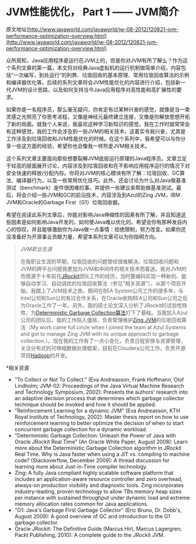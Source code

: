 JVM性能优化， Part 1 —— JVM简介
================================================================

原文地址[http://www.javaworld.com/javaworld/jw-08-2012/120821-jvm-performance-optimization-overview.html](http://www.javaworld.com/javaworld/jw-08-2012/120821-jvm-performance-optimization-overview.html)

众所周知，Java应用程序是运行在JVM上的，但是你对JVM有所了解么？作为这个系列文章的第一篇，本文将对经典Java虚拟机的运行机制做简单介绍，内容包括“一次编写，到处运行”的利弊、垃圾回收的基本原理、常用垃圾回收算法的示例和编译器优化等。后续的系列文章将会JVM性能优化的内容进行介绍，包括新一代JVM的设计思路，以及如何支持当今Java应用程序对高性能和高扩展性的要求。

如果你是一名程序员，那么毫无疑问，你肯定有过某种兴奋的感觉，就像是当一束灵感之光照亮了你思考进程，又像是神经元最终建立连接，又像是你解放思想开拓了新的局面。就我个人来说，我喜欢这种学习新知识的感觉。我在工作时就常常会有这种感觉，我的工作会涉及到一些JVM的相关技术，这着实令我兴奋，尤其是工作涉及到垃圾回收和JVM性能优化的时候。在这个系列中，我希望可以与你分享一些这方面的经验，希望你也会像我一样热爱JVM相关技术。

这个系列文章主要面向那些想要裂解JVM底层运行原理的Java程序员。文章立足于较高的层面展开讨论，内容涉及到垃圾回收和在不影响应用程序运行的情况下对安全快速的释放/分配内存。你将对JVM的核心模块有所了解：垃圾回收、GC算法、编译器行为，以及一些常用优化技巧。此外，还会讨论为什么对Java做基准测试（benchmark）是件很困难的事，并提供一些建议来帮助做基准测试。最后，将会介绍一些JVM和GC的前沿技术，内容涉及到Azul的Zing JVM，IBM JVM和Oracle的Garbage First（G1）垃圾回收器。

希望在阅读此系列文章后，你能对影响Java伸缩性的因素有所了解，并且知道这些因素是如何影响Java开发的，如何使Java难以优化的。希望会你有那种发自内心的惊叹，并且能够激励你为Java做一点事情：拒绝限制，努力改变。如果你还没准备好为开源事业贡献力量，希望本系列文章可以为你指明方向。

>*JVM职业生涯*
>
>在我职业生涯的早期，垃圾回收的问题曾经很难解决。垃圾回收问题和JVM的跨平台问题我更加为JVM和中间件的相关技术而着迷。我对JVM的热情源于十年前在[JRockit][1]团队工作的经历，当时要编码实现一种新的、能够自动学习、自动调优的垃圾回收算法（参见"相关资源"）。从那个项目开始，我踏上了JVM技术之旅，期间在BEA System公司工作的很多年，与Intel公司和Sun公司有过合作关系，在Oracle收购BEA公司和Sun公司之后为Oracle工作了一年。另外，我的硕士论文深入分析了JRockit的试验性特性，为[Deterministic Garbage Collection算法][2]打下了基础。当我加入Azul公司的团队后，我的工作陷入僵局，负责管理维护[Zing JVM][3]的垃圾回收算法（My work came full circle when I joined the team at Azul Systems and got to manage Zing JVM with its unique approach to garbage collection.）。现在我的工作有了一点小变化，负责日程安排与资源管理，关注分布式的可伸缩数据处理框架，目前在Cloudera公司工作，负责开源项目[Hadoop][4]的开发。


*相关资源

* "To Collect or Not To Collect." (Eva Andreasson, Frank Hoffmann, Olof Lindholm; JVM-02: Proceedings of the Java Virtual Machine Research and Technology Symposium, 2002): Presents the authors' research into an adaptive decision process that determines which garbage collector technique should be invoked and how it should be applied.
* "Reinforcement Learning for a dynamic JVM" (Eva Andreasson, KTH Royal Institute of Technology, 2002): Master thesis report on how to use reinforcement learning to better optimize the decision of when to start concurrent garbage collection for a dynamic workload.
* "Deterministic Garbage Collection: Unleash the Power of Java with Oracle JRockit Real Time" (An Oracle White Paper, August 2008): Learn more about the Deterministic Garbage Collection algorithm in JRockit Real Time.
Why is Java faster when using a JIT vs. compiling to machine code? (Stackoverflow, December 2009): A thread discussion for learning more about Just-in-Time compiler technology.
* Zing: A fully Java compliant highly scalable software platform that includes an application-aware resource controller and zero overhead, always-on production visibility and diagnostic tools. Zing incorporates industry-leading, proven technology to allow TBs memory heap sizes per instance with sustained throughput under dynamic load and extreme memory allocation rates common for Java applications.
* "G1: Java's Garbage First Garbage Collector" (Eric Bruno, Dr. Dobb's, August 2009): A good overview of GC and introduction to the G1 garbage collector.
* Oracle JRockit: The Definitive Guide (Marcus Hirt, Marcus Lagergren; Packt Publishing, 2010): A complete guide to the JRockit JVM.




[1]: http://www.infoworld.com/d/developer-world/oracle-moving-merge-jrockit-hotspot-jvms-448  "JRockit" 
[2]: http://www.javaworld.com/javaworld/jw-08-2012/120821-jvm-performance-optimization-overview.html#resources  "Deterministic Garbage Collection算法"  
[3]: http://www.infoworld.com/d/developer-world/azul-systems-searches-managed-runtime-breakthroughs-228 "Zing JVM"  
[4]: http://www.infoworld.com/d/business-intelligence/cloudera-moves-hadoop-beyond-mapreduce-194941 "Hadoop"  